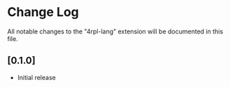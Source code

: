 # Change Log

All notable changes to the "4rpl-lang" extension will be documented in this file.

## [0.1.0]

- Initial release